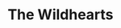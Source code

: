 ---
title: "The Wildhearts"
summary: "The Wildhearts are an English rock band, formed in 1989 in Newcastle upon Tyne. The band's sound is a mixture of hard rock and melodic pop music, often described in the music press as combining influences as diverse as the Beatles and 1980s-era Metallica. The Wildhearts achieved several top 20 singles and two top 10 albums in Britain, though they also faced difficulties with record companies and many internal problems often relating to drugs and depression. Much of the band's early career was affected by bitter feuds with their record company, East West.
Throughout the band's history, members have regularly been replaced, with the only constant member being the band's founder, singer and guitarist Ginger. Several band members have appeared in the line-up more than once. The band has also been split up or placed on hiatus by Ginger multiple times. In the 2010s, the band convened occasionally for various anniversary tours. A 2018 anniversary tour by the band's 1995 lineup led to a return to the studio. They released a new album in 2019 after a ten-year hiatus. Their most recent album, 21st Century Love Songs, was released in September 2021."
slug: "the-wildhearts"
image: "the-wildhearts.jpg"
apple_music_artist_url: "https://music.apple.com/gb/artist/the-wildhearts/5046417"
wikipedia_url: "https://en.wikipedia.org/wiki/The_Wildhearts"
---